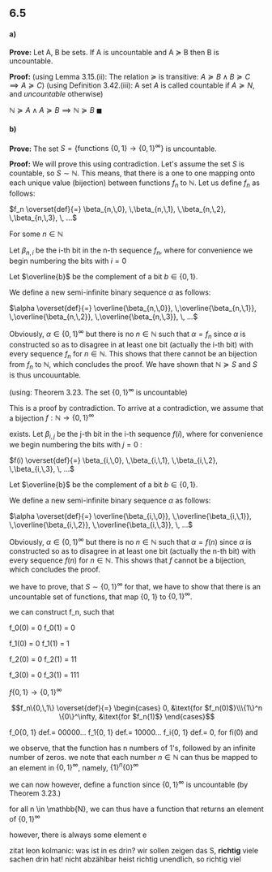 


## 6.5
#### a)
**Prove:**
Let A, B be sets. If A is uncountable and A $\succeq$ B then B is uncountable.

**Proof:**
(using Lemma 3.15.(ii): The relation $\succeq$ is transitive: $A \succeq B \land B \succeq C \implies A \succeq C$)
(using Definition 3.42.(iii): A set $A$ is called countable if $A\succeq N$, and *uncountable* otherwise)

$\mathbb{N} \succeq A \land A \succeq B \implies \mathbb{N} \succeq B$
$\blacksquare$


#### b)
**Prove:**
The set $S = \{\text{functions }\{0,\,1\} \rightarrow \{0,\,1\}^\infty\}$ is uncountable.

**Proof:**
We will prove this using contradiction.
Let's assume the set $S$ is countable, so $S \sim\mathbb{N}$. This means, that there is a one to one mapping onto each unique value (bijection) between functions $f_n$ to $\mathbb{N}$. Let us define $f_n$ as follows:

$f_n \overset{def}{=} \beta_{n,\,0}, \,\beta_{n,\,1}, \,\beta_{n,\,2}, \,\beta_{n,\,3}, \, ...$

For some $n \in \mathbb{N}$

Let $\beta_{n,\,i}$ be the i-th bit in the n-th sequence $f_n$, where for convenience we begin numbering the bits with $i = 0$

Let $\overline{b}$ be the complement of a bit $b \in \{0,\,1\}$.

We define a new semi-infinite binary sequence $\alpha$ as follows:

$\alpha \overset{def}{=} \overline{\beta_{n,\,0}}, \,\overline{\beta_{n,\,1}}, \,\overline{\beta_{n,\,2}}, \,\overline{\beta_{n,\,3}}, \, ...$

Obviously, $\alpha \in \{0,\,1\}^\infty$ but there is no $n \in\mathbb{N}$ such that $\alpha = f_n$ since $\alpha$ is constructed so as to disagree in at least one bit (actually the i-th bit) with every sequence $f_n$ for $n \in\mathbb{N}$.
This shows that there cannot be an bijection from $f_n$ to $\mathbb{N}$, which concludes the proof.
We have shown that $\mathbb{N} \succeq S$ and $S$ is thus uncouuntable.



(using: Theorem 3.23. The set $\{0,\,1\}^\infty$  is uncountable)

This is a proof by contradiction. To arrive at a contradiction, we assume that a bijection
$f : \mathbb{N} \rightarrow \{0, \,1\}^\infty$ 

exists. Let $\beta_{i,\,j}$ be the j-th bit in the i-th sequence $f(i)$, where for convenience we begin numbering the bits with $j = 0$ :

$f(i) \overset{def}{=} \beta_{i,\,0}, \,\beta_{i,\,1}, \,\beta_{i,\,2}, \,\beta_{i,\,3}, \, ...$

Let $\overline{b}$ be the complement of a bit $b \in \{0,\,1\}$.

We define a new semi-infinite binary sequence $\alpha$ as follows:

$\alpha \overset{def}{=} \overline{\beta_{i,\,0}}, \,\overline{\beta_{i,\,1}}, \,\overline{\beta_{i,\,2}}, \,\overline{\beta_{i,\,3}}, \, ...$

Obviously, $\alpha \in \{0,\,1\}^\infty$ but there is no $n \in\mathbb{N}$ such that $\alpha = f(n)$ since $\alpha$ is constructed so as to disagree in at least one bit (actually the n-th bit) with every sequence $f(n)$ for $n \in\mathbb{N}$.
This shows that $f$ cannot be a bijection, which concludes the proof.


we have to prove, that $S \sim \{0, 1\}^\infty$
for that, we have to show that there is an uncountable set of functions, that map {0, 1} to  $\{0, 1\}^\infty$.

we can construct f_n, such that

f_0(0) = 0
f_0(1) = 0

f_1(0) = 0
f_1(1) = 1

f_2(0) = 0
f_2(1) = 11

f_3(0) = 0
f_3(1) = 111


$f\{0,\,1\} \rightarrow \{0, 1\}^\infty$

$$f_n\{0,\,1\} \overset{def}{=} \begin{cases} 0, &\text{for $f_n(0)$}\\\{1\}^n \{0\}^\infty, &\text{for $f_n(1)$} \end{cases}$$


f_0{0, 1} def.= 00000...
f_1{0, 1} def.= 10000...
f_i{0, 1} def.= 0, for fi(0) and 


we observe, that the function has n numbers of 1's, followed by an infinite number of zeros. we note that each number $n \in\mathbb{N}$ can thus be mapped to an element in $\{0, 1\}^\infty$, namely, $\{1\}^n \{0\}^\infty$ 

we can now however, define a function 
since $\{0, 1\}^\infty$ is uncountable (by Theorem 3.23.)





for all n \in \mathbb{N}, we can thus have a function that returns an element of  $\{0, 1\}^\infty$

however, there is always some element e 





zitat leon kolmanic:
was ist in es drin?
wir sollen zeigen das S, **richtig** viele sachen drin hat!
nicht abzählbar heist richtig unendlich, so richtig viel